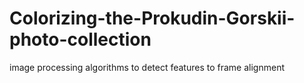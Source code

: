 # Colorizing-the-Prokudin-Gorskii-photo-collection
image processing algorithms to detect features to frame alignment
